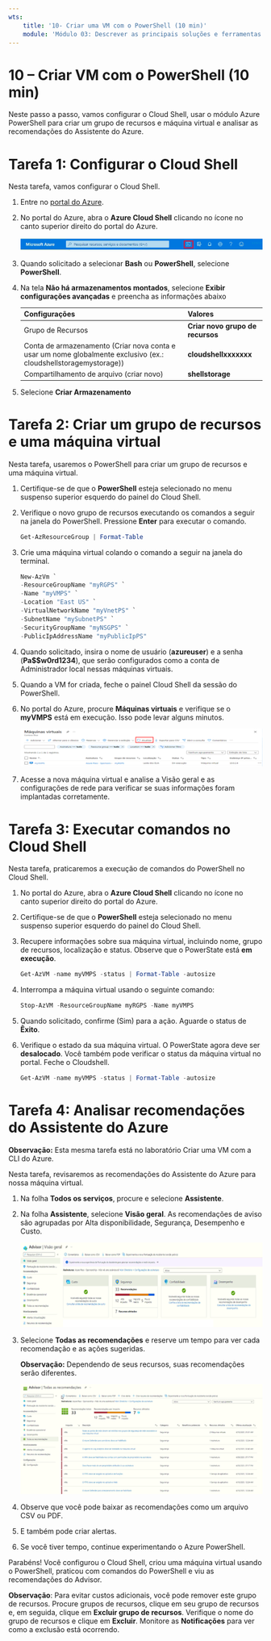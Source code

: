 ```yaml
---
wts:
    title: '10- Criar uma VM com o PowerShell (10 min)'
    module: 'Módulo 03: Descrever as principais soluções e ferramentas de gerenciamento'
---
```

# 10 – Criar VM com o PowerShell (10 min)

Neste passo a passo, vamos configurar o Cloud Shell, usar o módulo Azure PowerShell para criar um grupo de recursos e máquina virtual e analisar as recomendações do Assistente do Azure. 

# Tarefa 1: Configurar o Cloud Shell 

Nesta tarefa, vamos configurar o Cloud Shell. 

1. Entre no [portal do Azure](https://portal.azure.com).

2. No portal do Azure, abra o **Azure Cloud Shell** clicando no ícone no canto superior direito do portal do Azure.

    ![Captura de tela do ícone do Azure Cloud Shell no portal do Azure.](../images/1002.png)

3. Quando solicitado a selecionar **Bash** ou **PowerShell**, selecione **PowerShell**.

4. Na tela **Não há armazenamentos montados**, selecione **Exibir configurações avançadas** e preencha as informações abaixo

    | Configurações | Valores |
    |  -- | -- |
    | Grupo de Recursos | **Criar novo grupo de recursos** |
    | Conta de armazenamento (Criar nova conta e usar um nome globalmente exclusivo (ex.: cloudshellstoragemystorage)) | **cloudshellxxxxxxx** |
    | Compartilhamento de arquivo (criar novo) | **shellstorage** |

5. Selecione **Criar Armazenamento**

# Tarefa 2: Criar um grupo de recursos e uma máquina virtual

Nesta tarefa, usaremos o PowerShell para criar um grupo de recursos e uma máquina virtual.  

1. Certifique-se de que o **PowerShell** esteja selecionado no menu suspenso superior esquerdo do painel do Cloud Shell.

2. Verifique o novo grupo de recursos executando os comandos a seguir na janela do PowerShell. Pressione **Enter** para executar o comando.

    ```PowerShell
    Get-AzResourceGroup | Format-Table
    ```

3. Crie uma máquina virtual colando o comando a seguir na janela do terminal. 

    ```PowerShell
    New-AzVm `
    -ResourceGroupName "myRGPS" `
    -Name "myVMPS" `
    -Location "East US" `
    -VirtualNetworkName "myVnetPS" `
    -SubnetName "mySubnetPS" `
    -SecurityGroupName "myNSGPS" `
    -PublicIpAddressName "myPublicIpPS"
    ```
    
4. Quando solicitado, insira o nome de usuário (**azureuser**) e a senha (**Pa$$w0rd1234**), que serão configurados como a conta de Administrador local nessas máquinas virtuais.

5. Quando a VM for criada, feche o painel Cloud Shell da sessão do PowerShell.

6. No portal do Azure, procure **Máquinas virtuais** e verifique se o **myVMPS** está em execução. Isso pode levar alguns minutos.

    ![Captura de tela da página de máquinas virtuais com myVMPS em estado de execução.](../images/1001.png)

7. Acesse a nova máquina virtual e analise a Visão geral e as configurações de rede para verificar se suas informações foram implantadas corretamente. 

# Tarefa 3: Executar comandos no Cloud Shell

Nesta tarefa, praticaremos a execução de comandos do PowerShell no Cloud Shell. 

1. No portal do Azure, abra o **Azure Cloud Shell** clicando no ícone no canto superior direito do portal do Azure.

2. Certifique-se de que o **PowerShell** esteja selecionado no menu suspenso superior esquerdo do painel do Cloud Shell.

3. Recupere informações sobre sua máquina virtual, incluindo nome, grupo de recursos, localização e status. Observe que o PowerState está **em execução**.

    ```PowerShell
    Get-AzVM -name myVMPS -status | Format-Table -autosize
    ```

4. Interrompa a máquina virtual usando o seguinte comando: 

    ```PowerShell
    Stop-AzVM -ResourceGroupName myRGPS -Name myVMPS
    ```
5. Quando solicitado, confirme (Sim) para a ação. Aguarde o status de **Êxito**.

6. Verifique o estado da sua máquina virtual. O PowerState agora deve ser **desalocado**. Você também pode verificar o status da máquina virtual no portal. Feche o Cloudshell.

    ```PowerShell
    Get-AzVM -name myVMPS -status | Format-Table -autosize
    ```

# Tarefa 4: Analisar recomendações do Assistente do Azure

**Observação:** Esta mesma tarefa está no laboratório Criar uma VM com a CLI do Azure. 

Nesta tarefa, revisaremos as recomendações do Assistente do Azure para nossa máquina virtual. 

1. Na folha **Todos os serviços**, procure e selecione **Assistente**. 

2. Na folha **Assistente**, selecione **Visão geral**. As recomendações de aviso são agrupadas por Alta disponibilidade, Segurança, Desempenho e Custo. 

    ![Captura de tela da página Visão geral do Assistente. ](../images/1003.png)

3. Selecione **Todas as recomendações** e reserve um tempo para ver cada recomendação e as ações sugeridas. 

    **Observação:** Dependendo de seus recursos, suas recomendações serão diferentes. 

    ![Captura de tela da página Todas as recomendações do Assistente. ](../images/1004.png)

4. Observe que você pode baixar as recomendações como um arquivo CSV ou PDF. 

5. E também pode criar alertas. 

6. Se você tiver tempo, continue experimentando o Azure PowerShell. 

Parabéns! Você configurou o Cloud Shell, criou uma máquina virtual usando o PowerShell, praticou com comandos do PowerShell e viu as recomendações do Advisor.

**Observação**: Para evitar custos adicionais, você pode remover este grupo de recursos. Procure grupos de recursos, clique em seu grupo de recursos e, em seguida, clique em **Excluir grupo de recursos**. Verifique o nome do grupo de recursos e clique em **Excluir**. Monitore as **Notificações** para ver como a exclusão está ocorrendo.
